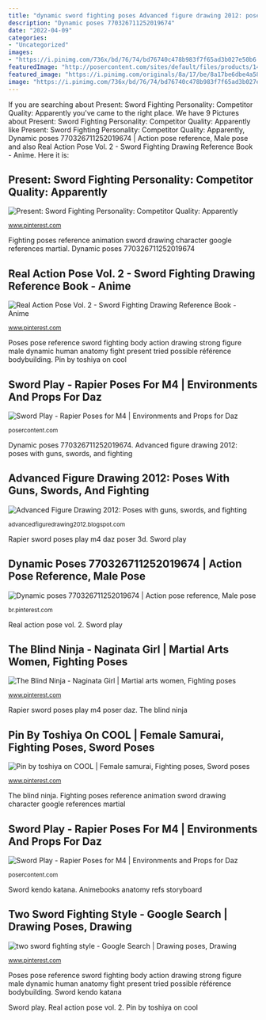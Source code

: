 ```yaml
---
title: "dynamic sword fighting poses Advanced figure drawing 2012: poses with guns, swords, and fighting"
description: "Dynamic poses 770326711252019674"
date: "2022-04-09"
categories:
- "Uncategorized"
images:
- "https://i.pinimg.com/736x/bd/76/74/bd76740c478b983f7f65ad3b027e50b6.jpg"
featuredImage: "http://posercontent.com/sites/default/files/products/140528/1548/sword-play---ra-for-poser.jpg"
featured_image: "https://i.pinimg.com/originals/8a/17/be/8a17be6dbe4a585b8d0afd7d8279d0c6.jpg"
image: "https://i.pinimg.com/736x/bd/76/74/bd76740c478b983f7f65ad3b027e50b6.jpg"
---
```


If you are searching about Present: Sword Fighting Personality: Competitor Quality: Apparently you've came to the right place. We have 9 Pictures about Present: Sword Fighting Personality: Competitor Quality: Apparently like Present: Sword Fighting Personality: Competitor Quality: Apparently, Dynamic poses 770326711252019674 | Action pose reference, Male pose and also Real Action Pose Vol. 2 - Sword Fighting Drawing Reference Book - Anime. Here it is:

## Present: Sword Fighting Personality: Competitor Quality: Apparently

![Present: Sword Fighting Personality: Competitor Quality: Apparently](https://i.pinimg.com/736x/53/03/e8/5303e833ac3d186473734273c3cf7e38--sword-poses-sword-fight-poses.jpg "The blind ninja")

<small>www.pinterest.com</small>

Fighting poses reference animation sword drawing character google references martial. Dynamic poses 770326711252019674

## Real Action Pose Vol. 2 - Sword Fighting Drawing Reference Book - Anime

![Real Action Pose Vol. 2 - Sword Fighting Drawing Reference Book - Anime](https://i.pinimg.com/736x/05/5c/51/055c51aec04d4172c045715af3d55a9f.jpg "Sword kendo katana")

<small>www.pinterest.com</small>

Poses pose reference sword fighting body action drawing strong figure male dynamic human anatomy fight present tried possible référence bodybuilding. Pin by toshiya on cool

## Sword Play - Rapier Poses For M4 | Environments And Props For Daz

![Sword Play - Rapier Poses for M4 | Environments and Props for Daz](http://posercontent.com/sites/default/files/products/140528/1548/sword-play---ra-for-poser-3.jpg "Pin by toshiya on cool")

<small>posercontent.com</small>

Dynamic poses 770326711252019674. Advanced figure drawing 2012: poses with guns, swords, and fighting

## Advanced Figure Drawing 2012: Poses With Guns, Swords, And Fighting

![Advanced Figure Drawing 2012: Poses with guns, swords, and fighting](http://4.bp.blogspot.com/-e1WF3-1JIR4/T3Y05bo7PVI/AAAAAAAACZ0/CjJcJP4O_vk/s1600/162902011_06_fighters3_smax_eskrima_pose3_28.jpg "Advanced figure drawing 2012: poses with guns, swords, and fighting")

<small>advancedfiguredrawing2012.blogspot.com</small>

Rapier sword poses play m4 daz poser 3d. Sword play

## Dynamic Poses 770326711252019674 | Action Pose Reference, Male Pose

![Dynamic poses 770326711252019674 | Action pose reference, Male pose](https://i.pinimg.com/736x/d8/5a/0d/d85a0d4c7be45f8aa1d34d78608c3737.jpg "Fighting poses eskrima smax pose3 drawing swords guns advanced figure")

<small>br.pinterest.com</small>

Real action pose vol. 2. Sword play

## The Blind Ninja - Naginata Girl | Martial Arts Women, Fighting Poses

![The Blind Ninja - Naginata Girl | Martial arts women, Fighting poses](https://i.pinimg.com/736x/bd/76/74/bd76740c478b983f7f65ad3b027e50b6.jpg "Two sword fighting style")

<small>www.pinterest.com</small>

Rapier sword poses play m4 poser daz. The blind ninja

## Pin By Toshiya On COOL | Female Samurai, Fighting Poses, Sword Poses

![Pin by toshiya on COOL | Female samurai, Fighting poses, Sword poses](https://i.pinimg.com/originals/36/fe/1d/36fe1d7ceab0ae7629a9b8597efe6bf8.jpg "Sword kendo katana")

<small>www.pinterest.com</small>

The blind ninja. Fighting poses reference animation sword drawing character google references martial

## Sword Play - Rapier Poses For M4 | Environments And Props For Daz

![Sword Play - Rapier Poses for M4 | Environments and Props for Daz](http://posercontent.com/sites/default/files/products/140528/1548/sword-play---ra-for-poser.jpg "Two sword fighting style")

<small>posercontent.com</small>

Sword kendo katana. Animebooks anatomy refs storyboard

## Two Sword Fighting Style - Google Search | Drawing Poses, Drawing

![two sword fighting style - Google Search | Drawing poses, Drawing](https://i.pinimg.com/originals/8a/17/be/8a17be6dbe4a585b8d0afd7d8279d0c6.jpg "Present: sword fighting personality: competitor quality: apparently")

<small>www.pinterest.com</small>

Poses pose reference sword fighting body action drawing strong figure male dynamic human anatomy fight present tried possible référence bodybuilding. Sword kendo katana

Sword play. Real action pose vol. 2. Pin by toshiya on cool
